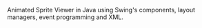 Animated Sprite Viewer in Java using Swing's components, layout managers, event programming and XML.
